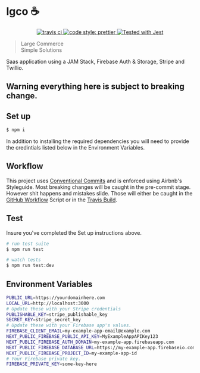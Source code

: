 # lgco ☕

<p align="center">
  <a href="https://travis-ci.com/hi-matbub/coffee-menu.svg?token=wsyKr5ypVsdRwKJab6d2&branch=main" target="_blank">
    <img src="https://travis-ci.com/hi-matbub/coffee-menu.svg?token=wsyKr5ypVsdRwKJab6d2&branch=main" alt="travis ci"
  </a>
    
  <a href= "https://github.com/prettier/prettier">
    <img alt="code style: prettier" src="https://img.shields.io/badge/code_style-prettier-ff69b4.svg" />
  </a>
  
  <a href="https://github.com/facebook/jest">
    <img src="https://img.shields.io/badge/tested_with-jest-99424f.svg" alt="Tested with Jest">
  </a>
</p>


> Large Commerce</br>
> Simple Solutions

Saas application using a JAM Stack, Firebase Auth & Storage, Stripe and Twillio. 

## Warning everything here is subject to breaking change.

## Set up

```bash
$ npm i 
```
In addition to installing the required dependencies you will need to provide the credintials listed below in the Environment Variables.

## Workflow

This project uses <a href="https://www.conventionalcommits.org/en/v1.0.0/">Conventional Commits</a> and is enforced using Airbnb's Styleguide. Most breaking changes will be caught in the pre-commit stage. However shit happens and mistakes slide. Those will either be caught in the <a href="https://github.com/hi-matbub/coffee-menu/actions">GitHub Workflow</a> Script or in the <a href="https://travis-ci.com/hi-matbub/coffee-menu">Travis Build</a>.


## Test

Insure you've completed the Set up instructions above.

``` bash
# run test suite
$ npm run test

# watch tests
$ npm run test:dev
```

## Environment Variables

```bash
PUBLIC_URL=https://yourdomainhere.com
LOCAL_URL=http://localhost:3000
# Update these with your Stripe credentials
PUBLISHABLE_KEY=stripe_publishable_key
SECRET_KEY=stripe_secret_key
# Update these with your Firebase app's values.
FIREBASE_CLIENT_EMAIL=my-example-app-email@example.com
NEXT_PUBLIC_FIREBASE_PUBLIC_API_KEY=MyExampleAppAPIKey123
NEXT_PUBLIC_FIREBASE_AUTH_DOMAIN=my-example-app.firebaseapp.com
NEXT_PUBLIC_FIREBASE_DATABASE_URL=https://my-example-app.firebaseio.com
NEXT_PUBLIC_FIREBASE_PROJECT_ID=my-example-app-id
# Your Firebase private key.
FIREBASE_PRIVATE_KEY=some-key-here
```
